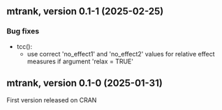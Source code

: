 ## mtrank, version 0.1-1 (2025-02-25)

### Bug fixes

* tcc():
  - use correct 'no_effect1' and 'no_effect2' values for relative effect
    measures if argument 'relax = TRUE'


## mtrank, version 0.1-0 (2025-01-31)

First version released on CRAN

